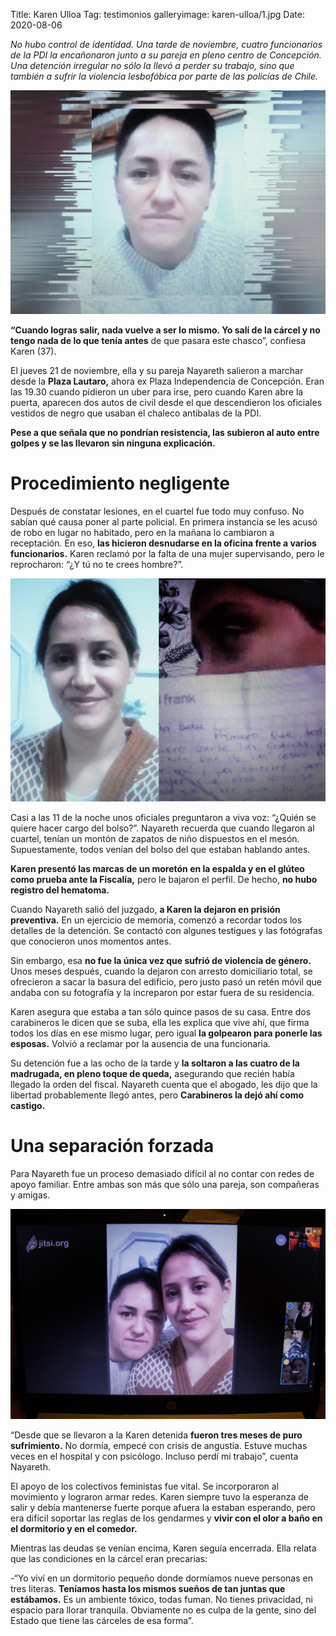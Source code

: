 Title: Karen Ulloa
Tag: testimonios
galleryimage: karen-ulloa/1.jpg
Date: 2020-08-06

*No hubo control de identidad. Una tarde de noviembre, cuatro funcionarios de la PDI la encañonaron junto a su pareja en pleno centro de Concepción. Una detención irregular no sólo la llevó a perder su trabajo, sino que también a sufrir la violencia lesbofóbica por parte de las policías de Chile.*

![karen-ulloa/1.jpg](./images/karen-ulloa/1.jpg)

**“Cuando logras salir, nada vuelve a ser lo mismo. Yo salí de la cárcel y no tengo nada de lo que tenía antes** de que pasara este chasco”, confiesa Karen (37).

El jueves 21 de noviembre, ella y su pareja Nayareth salieron a marchar desde la **Plaza Lautaro,** ahora ex Plaza Independencia de Concepción. Eran las 19.30 cuando pidieron un uber para irse, pero cuando Karen abre la puerta, aparecen dos autos de civil desde el que descendieron los oficiales vestidos de negro que usaban el chaleco antibalas de la PDI.

**Pese a que señala que no pondrían resistencia, las subieron al auto entre golpes y se las llevaron sin ninguna explicación.**

# Procedimiento negligente

Después de constatar lesiones, en el cuartel fue todo muy confuso. No sabían qué causa poner al parte policial. En primera instancia se les acusó de robo en lugar no habitado, pero en la mañana lo cambiaron a receptación. En eso, **las hicieron desnudarse en la oficina frente a varios funcionarios.** Karen reclamó por la falta de una mujer supervisando, pero le reprocharon: “¿Y tú no te crees hombre?”.

![karen-ulloa/2.jpg](./images/karen-ulloa/2.jpg)

Casi a las 11 de la noche unos oficiales preguntaron a viva voz: “¿Quién se quiere hacer cargo del bolso?”. Nayareth recuerda que cuando llegaron al cuartel, tenían un montón de zapatos de niño dispuestos en el mesón. Supuestamente, todos venían del bolso del que estaban hablando antes.

**Karen presentó las marcas de un moretón en la espalda y en el glúteo como prueba ante la Fiscalía,** pero le bajaron el perfil. De hecho, **no hubo registro del hematoma.**

Cuando Nayareth salió del juzgado, **a Karen la dejaron en prisión preventiva.** En un ejercicio de memoria, comenzó a recordar todos los detalles de la detención. Se contactó con algunes testigues y las fotógrafas que conocieron unos momentos antes.

Sin embargo, esa **no fue la única vez que sufrió de violencia de género.** Unos meses después, cuando la dejaron con arresto domiciliario total, se ofrecieron a sacar la basura del edificio, pero justo pasó un retén móvil que andaba con su fotografía y la increparon por estar fuera de su residencia.

Karen asegura que estaba a tan sólo quince pasos de su casa. Entre dos carabineros le dicen que se suba, ella les explica que vive ahí, que firma todos los días en ese mismo lugar, pero igual **la golpearon para ponerle las esposas.** Volvió a reclamar por la ausencia de una funcionaria.

Su detención fue a las ocho de la tarde y **la soltaron a las cuatro de la madrugada, en pleno toque de queda,** asegurando que recién había llegado la orden del fiscal. Nayareth cuenta que el abogado, les dijo que la libertad probablemente llegó antes, pero **Carabineros la dejó ahí como castigo.**

# Una separación forzada

Para Nayareth fue un proceso demasiado difícil al no contar con redes de apoyo familiar. Entre ambas son más que sólo una pareja, son compañeras y amigas.

![karen-ulloa/3.jpg](./images/karen-ulloa/3.jpg)

“Desde que se llevaron a la Karen detenida **fueron tres meses de puro sufrimiento.** No dormía, empecé con crisis de angustia. Estuve muchas veces en el hospital y con psicólogo. Incluso perdí mi trabajo”, cuenta Nayareth.

El apoyo de los colectivos feministas fue vital. Se incorporaron al movimiento y lograron armar redes. Karen siempre tuvo la esperanza de salir y debía mantenerse fuerte porque afuera la estaban esperando, pero era difícil soportar las reglas de los gendarmes y **vivir con el olor a baño en el dormitorio y en el comedor.**

Mientras las deudas se venían encima, Karen seguía encerrada. Ella relata que las condiciones en la cárcel eran precarias: 

-“Yo viví en un dormitorio pequeño donde dormíamos nueve personas en tres literas. **Teníamos hasta los mismos sueños de tan juntas que estábamos.** Es un ambiente tóxico, todas fuman. No tienes privacidad, ni espacio para llorar tranquila. Obviamente no es culpa de la gente, sino del Estado que tiene las cárceles de esa forma”.
